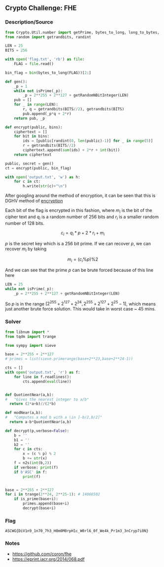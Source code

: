 ## Crypto Challenge: FHE

### Description/Source

```py
from Crypto.Util.number import getPrime, bytes_to_long, long_to_bytes, isPrime, getRandomNBitInteger
from random import getrandbits, randint

LEN = 25
BITS = 256

with open('flag.txt', 'rb') as file:
    FLAG = file.read()

bin_flag = bin(bytes_to_long(FLAG))[2:]

def gen():
    _p = 1
    while not isPrime(_p):
        _p = 2**255 + 2**127 + getRandomNBitInteger(LEN)
    pub = []
    for _ in range(LEN):
        r, q = getrandbits(BITS//2), getrandbits(BITS)
        pub.append(_p*q + 2*r)
    return pub, _p

def encrypt(public, bins):
    ciphertext = []
    for bit in bins:
        ids = [public[randint(0, len(public)-1)] for _ in range(5)]
        r = getrandbits(BITS//2)
        ciphertext.append(sum(ids) + 2*r + int(bit))
    return ciphertext

public, secret = gen()
ct = encrypt(public, bin_flag)

with open('output.txt', 'w') as h:
    for c in ct:
        h.write(str(c)+"\n")

```

After googling around the method of encryption, it can be seen that this is DGHV method of [encryption](https://github.com/coron/fhe)

Each bit of the flag is encrypted in this fashion, where $m_i$ is the bit of the cipher text and $q_i$ is a random number of 256 bits and $r_i$ is a smaller random number of 128 bits.

$$
c_i = q_i*p + 2*r_i + m_i
$$

$p$ is the secret key which is a 256 bit prime. If we can recover $p$, we can recover $m_i$ by taking

$$
m_i = (c_i \% p) \% 2
$$

And we can see that the prime $p$ can be brute forced because of this line here

```py
LEN = 25
while not isPrime(_p):
    _p = 2**255 + 2**127 + getRandomNBitInteger(LEN)
```

So $p$ is in the range $[2^255 + 2^127 + 2^24, 2^255 + 2^127 + 2^25-1]$, which means just another brute force solution. This would take in worst case ~ 45 mins.

### Solver

```python
from libnum import *
from tqdm import trange

from sympy import sieve

base = 2**255 + 2**127
# primes = list(sieve.primerange(base+2**23,base+2**24-1))

cts = []
with open('output.txt', 'r') as f:
    for line in f.readlines():
        cts.append(eval(line))


def QuotientNear(a,b):
#   "Gives the nearest integer to a/b"
  return (2*a+b)//(2*b)

def modNear(a,b):
#   "Computes a mod b with a \in ]-b/2,b/2]"
  return a-b*QuotientNear(a,b)

def decrypt(p,verbose=False):
    b = ''
    b1 = ''
    b2 = ''
    for c in cts:
        x = (c % p) % 2
        b += str(x)
    f = n2s(int(b,2))
    if verbose: print(f)
    if b'ASC' in f:
        print(f)


base = 2**255 + 2**127
for i in trange(2**24, 2**25-1): # 14066502
    if is_prime(base+i):
        primes.append(base+i)
        decrypt(base+i)

```

### Flag

```
ASCWG{DiV1n9_1n70_7h3_H0m0M0rpH1c_W0rl6_0f_We4k_Pr1m3_3nCryp7i0N}
```

### Notes

- https://github.com/coron/fhe
- https://eprint.iacr.org/2014/068.pdf
